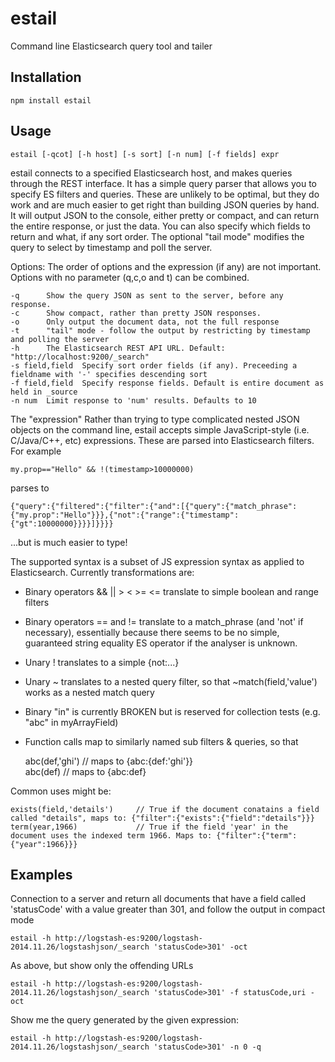 estail
======

Command line Elasticsearch query tool and tailer

Installation
------------

	npm install estail
	
Usage
-----

	estail [-qcot] [-h host] [-s sort] [-n num] [-f fields] expr
	
estail connects to a specified Elasticsearch host, and makes queries through the REST interface. It has a simple query parser that allows you to specify ES filters and queries. These are unlikely to be optimal, but they do work and are much easier to get right than building JSON queries by hand. It will output JSON to the console, either pretty or compact, and can return the entire response, or just the data. You can also specify which fields to return and what, if any sort order. The optional "tail mode" modifies the query to select by timestamp and poll the server. 

Options:
The order of options and the expression (if any) are not important. Options with no parameter (q,c,o and t) can be combined.

	-q		Show the query JSON as sent to the server, before any response.
	-c		Show compact, rather than pretty JSON responses.
	-o		Only output the document data, not the full response
	-t		"tail" mode - follow the output by restricting by timestamp and polling the server
	-h		The Elasticsearch REST API URL. Default: "http://localhost:9200/_search"
	-s field,field 	Specify sort order fields (if any). Preceeding a fieldname with '-' specifies descending sort
	-f field,field	Specify response fields. Default is entire document as held in _source
	-n num 	Limit response to 'num' results. Defaults to 10
	
The "expression"
Rather than trying to type complicated nested JSON objects on the command line, estail accepts simple JavaScript-style (i.e. C/Java/C++, etc) expressions. These are parsed into Elasticsearch filters. For example

	my.prop=="Hello" && !(timestamp>10000000)

parses to 

	{"query":{"filtered":{"filter":{"and":[{"query":{"match_phrase":{"my.prop":"Hello"}}},{"not":{"range":{"timestamp":{"gt":10000000}}}}]}}}}

...but is much easier to type!

The supported syntax is a subset of JS expression syntax as applied to Elasticsearch. Currently transformations are:
 - 	Binary operators && || > < >= <= translate to simple boolean and range filters
 -  Binary operators == and != translate to a match_phrase (and 'not' if necessary), essentially because there seems to be no simple, guaranteed string equality ES operator if the analyser is unknown.
 -  Unary ! translates to a simple {not:...}
 -  Unary ~ translates to a nested query filter, so that ~match(field,'value') works as a nested match query
 -  Binary "in" is currently BROKEN but is reserved for collection tests (e.g. "abc" in myArrayField)
 -  Function calls map to similarly named sub filters & queries, so that 
	
	abc(def,'ghi') // maps to {abc:{def:'ghi'}}   	
	abc(def) // maps to {abc:def}

Common uses might be:
	
	exists(field,'details')		// True if the document conatains a field called "details", maps to: {"filter":{"exists":{"field":"details"}}}
	term(year,1966)				// True if the field 'year' in the document uses the indexed term 1966. Maps to: {"filter":{"term":{"year":1966}}}
	
Examples
--------
Connection to a server and return all documents that have a field called 'statusCode' with a value greater than 301, and follow the output in compact mode

	estail -h http://logstash-es:9200/logstash-2014.11.26/logstashjson/_search 'statusCode>301' -oct

As above, but show only the offending URLs

	estail -h http://logstash-es:9200/logstash-2014.11.26/logstashjson/_search 'statusCode>301' -f statusCode,uri -oct

Show me the query generated by the given expression:

	estail -h http://logstash-es:9200/logstash-2014.11.26/logstashjson/_search 'statusCode>301' -n 0 -q



		
